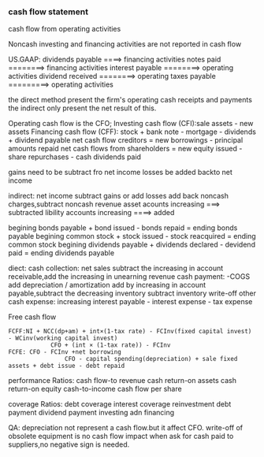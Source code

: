 ### cash flow statement

cash flow from operating activities


Noncash investing and financing activities are not reported in cash flow

US.GAAP:
	dividends payable ====> financing activities
	notes paid ========> financing activities
	interest payable ========>  operating activities
	dividend received ========> operating 
	taxes payable =========>  operating activities

the direct method present the firm's operating cash receipts and payments
the indirect only present the net result of this.

Operating cash flow is the CFO;
Investing cash flow (CFI):sale assets - new assets
Financing cash flow (CFF): stock + bank note - mortgage - dividends + dividend payable
	net cash flow creditors = new borrowings - principal amounts repaid
	net cash flows from shareholders = new equity issued - share repurchases - cash dividends paid

gains need to be subtract fro net income 
losses be added backto net income

indirect:
	net income
	subtract gains or add losses 
	add back noncash charges,subtract noncash revenue
		asset acounts increasing ===> subtracted
		libility accounts increasing ====> added

begining bonds payable + bond issued - bonds repaid = ending bonds payable
begining common stock + stock issued - stock reacquired = ending common stock
begining dividends payable + dividends declared - devidend paid = ending dividends payable

diect:
	cash collection:
		net sales
		subtract the increasing in account receivable,add the increasing in unearning revenue
	cash payment:
		-COGS
		add depreciation / amortization
		add by increasing in account payable,subtract the decreasing inventory
		subtract inventory write-off
	other cash expense:
		increasing interest payable - interest expense - tax expense

Free cash flow

	FCFF:NI + NCC(dp+am) + int×(1-tax rate) - FCInv(fixed capital invest) - WCinv(working capital invest)
				CFO + (int × (1-tax rate)) - FCInv 
	FCFE: CFO - FCInv +net borrowing
					CFO - capital spending(depreciation) + sale fixed assets + debt issue - debt repaid
performance Ratios:
	cash flow-to revenue
	cash return-on assets
	cash return-on equity
	cash-to-income
	cash flow per share

coverage Ratios:
	debt coverage
	interest coverage
	reinvestment
	debt payment
	dividend payment
	investing adn financing


QA:
	depreciation not represent a cash flow.but it affect CFO.
	write-off of obsolete equipment is no cash flow impact
	when ask for cash paid to suppliers,no negative sign is needed.




